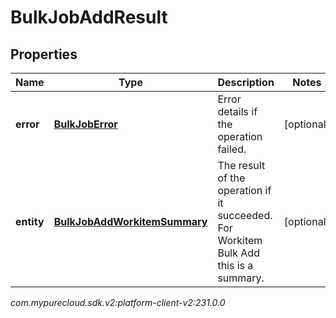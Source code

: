# BulkJobAddResult


## Properties

| Name | Type | Description | Notes |
| ------------ | ------------- | ------------- | ------------- |
| **error** | [**BulkJobError**](BulkJobError) | Error details if the operation failed. |  [optional] |
| **entity** | [**BulkJobAddWorkitemSummary**](BulkJobAddWorkitemSummary) | The result of the operation if it succeeded. For Workitem Bulk Add this is a summary. |  [optional] |




_com.mypurecloud.sdk.v2:platform-client-v2:231.0.0_
